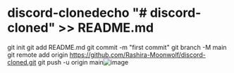 # discord-clonedecho "# discord-cloned" >> README.md
git init
git add README.md
git commit -m "first commit"
git branch -M main
git remote add origin https://github.com/Rashira-Moonwolf/discord-cloned.git
git push -u origin main![image](https://user-images.githubusercontent.com/76887455/157043699-6750e4c9-fc36-44c7-a14a-0607a7bb2ac2.png)

